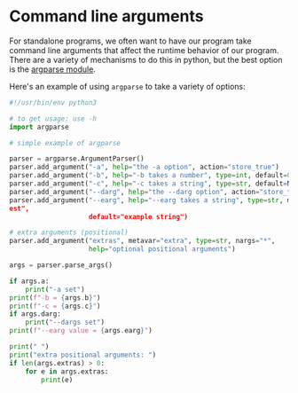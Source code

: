 # Command line arguments

For standalone programs, we often want to have our program take
command line arguments that affect the runtime behavior of our
program.  There are a variety of mechanisms to do this in python, but
the best option is the [argparse
module](https://docs.python.org/3/library/argparse.html).

Here's an example of using `argparse` to take a variety of options:

```python
#!/usr/bin/env python3

# to get usage: use -h
import argparse

# simple example of argparse

parser = argparse.ArgumentParser()
parser.add_argument("-a", help="the -a option", action="store_true")
parser.add_argument("-b", help="-b takes a number", type=int, default=0)
parser.add_argument("-c", help="-c takes a string", type=str, default=None)
parser.add_argument("--darg", help="the --darg option", action="store_true")
parser.add_argument("--earg", help="--earg takes a string", type=str, metavar="t
est",
                    default="example string")

# extra arguments (positional)
parser.add_argument("extras", metavar="extra", type=str, nargs="*",
                    help="optional positional arguments")

args = parser.parse_args()

if args.a:
    print("-a set")
print(f"-b = {args.b}")
print(f"-c = {args.c}")
if args.darg:
    print("--dargs set")
print(f"--earg value = {args.earg}")

print(" ")
print("extra positional arguments: ")
if len(args.extras) > 0:
    for e in args.extras:
        print(e)
```
